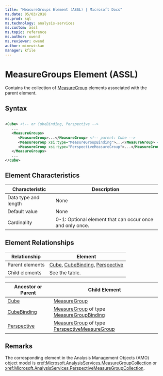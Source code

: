 ```yaml
---
title: "MeasureGroups Element (ASSL) | Microsoft Docs"
ms.date: 05/03/2018
ms.prod: sql
ms.technology: analysis-services
ms.custom: assl
ms.topic: reference
ms.author: owend
ms.reviewer: owend
author: minewiskan
manager: kfile
---
```

# MeasureGroups Element (ASSL)

  Contains the collection of [MeasureGroup](objects/measuregroup-element-assl.md) elements associated with the parent element.  
  
## Syntax  
  
```xml  
  
<Cube> <!-- or CubeBinding, Perspective -->  
   ...  
   <MeasureGroups>  
      <MeasureGroup>...</MeasureGroup> <!-- parent: Cube -->  
      <MeasureGroup xsi:type="MeasureGroupBinding">...</MeasureGroup> <!-- parent: CubeBinding -->  
      <MeasureGroup xsi:type="PerspectiveMeasureGroup">...</MeasureGroup> <!-- parent: Perspective -->  
   </MeasureGroups>  
   ...  
</Cube>  
```  
  
## Element Characteristics  
  
|Characteristic|Description|  
|--------------------|-----------------|  
|Data type and length|None|  
|Default value|None|  
|Cardinality|0-1: Optional element that can occur once and only once.|  
  
## Element Relationships  
  
|Relationship|Element|  
|------------------|-------------|  
|Parent elements|[Cube](objects/cube-element-assl.md), [CubeBinding](data-type/cubebinding-data-type-out-of-line-assl.md), [Perspective](objects/perspective-element-assl.md)|  
|Child elements|See the table.|  
  
|Ancestor or Parent|Child Element|  
|------------------------|-------------------|  
|[Cube](objects/cube-element-assl.md)|[MeasureGroup](objects/measuregroup-element-assl.md)|  
|[CubeBinding](data-type/cubebinding-data-type-out-of-line-assl.md)|[MeasureGroup](objects/measuregroup-element-assl.md) of type [MeasureGroupBinding](data-type/measuregroupbinding-data-type-assl.md)|  
|[Perspective](objects/perspective-element-assl.md)|[MeasureGroup](objects/measuregroup-element-assl.md) of type [PerspectiveMeasureGroup](data-type/perspectivemeasuregroup-data-type-assl.md)|  
  
## Remarks  
 The corresponding element in the Analysis Management Objects (AMO) object model is <xref:Microsoft.AnalysisServices.MeasureGroupCollection> or <xref:Microsoft.AnalysisServices.PerspectiveMeasureGroupCollection>.  
